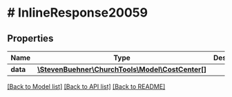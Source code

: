 # # InlineResponse20059

## Properties

Name | Type | Description | Notes
------------ | ------------- | ------------- | -------------
**data** | [**\StevenBuehner\ChurchTools\Model\CostCenter[]**](CostCenter.md) |  | [optional]

[[Back to Model list]](../../README.md#models) [[Back to API list]](../../README.md#endpoints) [[Back to README]](../../README.md)
